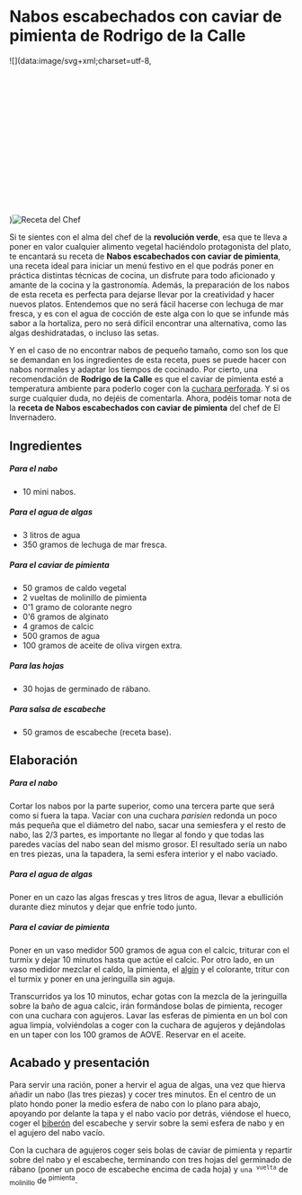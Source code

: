 Nabos escabechados con caviar de pimienta de Rodrigo de la Calle
================================================================

![](data:image/svg+xml;charset=utf-8,<svg height="358px" width="680px" xmlns="http://www.w3.org/2000/svg" version="1.1"/>)![Receta del Chef](https://gastronomiaycia.republica.com/wp-content/uploads/2020/05/nabos_esabeche_rodrigodelac-680x358.jpg)

Si te sientes con el alma del chef de la **revolución verde**, esa que te lleva a poner en valor cualquier alimento vegetal haciéndolo protagonista del plato, te encantará su receta de **Nabos escabechados con caviar de pimienta**, una receta ideal para iniciar un menú festivo en el que podrás poner en práctica distintas técnicas de cocina, un disfrute para todo aficionado y amante de la cocina y la gastronomía. Además, la preparación de los nabos de esta receta es perfecta para dejarse llevar por la creatividad y hacer nuevos platos. Entendemos que no será fácil hacerse con lechuga de mar fresca, y es con el agua de cocción de este alga con lo que se infunde más sabor a la hortaliza, pero no será difícil encontrar una alternativa, como las algas deshidratadas, o incluso las setas.

Y en el caso de no encontrar nabos de pequeño tamaño, como son los que se demandan en los ingredientes de esta receta, pues se puede hacer con nabos normales y adaptar los tiempos de cocinado. Por cierto, una recomendación de **Rodrigo de la Calle** es que el caviar de pimienta esté a temperatura ambiente para poderlo coger con la [cuchara perforada](https://gastronomiaycia.republica.com/2015/01/02/cuchara-perforada/). Y si os surge cualquier duda, no dejéis de comentarla. Ahora, podéis tomar nota de la **receta de Nabos escabechados con caviar de pimienta** del chef de El Invernadero.

Ingredientes
------------

##### Para el nabo

*   10 mini nabos.

##### Para el agua de algas

*   3 litros de agua
*   350 gramos de lechuga de mar fresca.

##### Para el caviar de pimienta

*   50 gramos de caldo vegetal
*   2 vueltas de molinillo de pimienta
*   0'1 gramo de colorante negro
*   0'6 gramos de alginato
*   4 gramos de calcic
*   500 gramos de agua
*   100 gramos de aceite de oliva virgen extra.

##### Para las hojas

*   30 hojas de germinado de rábano.

##### Para salsa de escabeche

*   50 gramos de escabeche (receta base).

Elaboración
-----------

##### Para el nabo

Cortar los nabos por la parte superior, como una tercera parte que será como si fuera la tapa. Vaciar con una cuchara _parisien_ redonda un poco más pequeña que el diámetro del nabo, sacar una semiesfera y el resto de nabo, las 2/3 partes, es importante no llegar al fondo y que todas las paredes vacías del nabo sean del mismo grosor. El resultado sería un nabo en tres piezas, una la tapadera, la semi esfera interior y el nabo vaciado.

##### Para el agua de algas

Poner en un cazo las algas frescas y tres litros de agua, llevar a ebullición durante diez minutos y dejar que enfríe todo junto.

##### Para el caviar de pimienta

Poner en un vaso medidor 500 gramos de agua con el calcic, triturar con el turmix y dejar 10 minutos hasta que actúe el calcic. Por otro lado, en un vaso medidor mezclar el caldo, la pimienta, el [algin](https://gastronomiaycia.republica.com/2008/03/08/minikit-sferificacion/) y el colorante, tritur con el turmix y poner en una jeringuilla sin aguja.

Transcurridos ya los 10 minutos, echar gotas con la mezcla de la jeringuilla sobre la baño de agua calcic, irán formándose bolas de pimienta, recoger con una cuchara con agujeros. Lavar las esferas de pimienta en un bol con agua limpia, volviéndolas a coger con la cuchara de agujeros y dejándolas en un taper con los 100 gramos de AOVE. Reservar en el aceite.

Acabado y presentación
----------------------

Para servir una ración, poner a hervir el agua de algas, una vez que hierva añadir un nabo (las tres piezas) y cocer tres minutos. En el centro de un plato hondo poner la medio esfera de nabo con lo plano para abajo, apoyando por delante la tapa y el nabo vacío por detrás, viéndose el hueco, coger el [biberón](https://gastronomiaycia.republica.com/2008/10/07/biberones-de-cocina/) del escabeche y servir sobre la semi esfera de nabo y en el agujero del nabo vacío.

Con la cuchara de agujeros coger seis bolas de caviar de pimienta y repartir sobre del nabo y el escabeche, terminando con tres hojas del germinado de rábano (poner un poco de escabeche encima de cada hoja) y <code>una <sup>vuelta</sup></code> de <sub>molinillo</sub> de <sup>pimienta</sup>.
